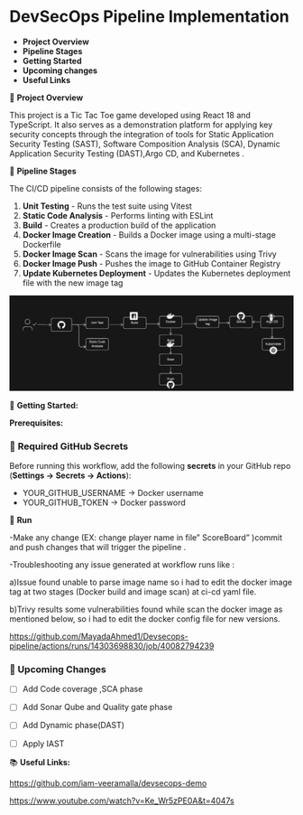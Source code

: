 # DevSecOps Pipeline Implementation 

- **Project Overview**
- **Pipeline Stages**
- **Getting Started**
- **Upcoming changes**
- **Useful Links**



📌 **Project Overview**

This project is a Tic Tac Toe game developed using React 18 and TypeScript. It also serves as a demonstration platform for applying key security concepts through the integration of tools for Static Application Security Testing (SAST), Software Composition Analysis (SCA), Dynamic Application Security Testing (DAST),Argo CD, and Kubernetes .


🌟  **Pipeline Stages**

The CI/CD pipeline consists of the following stages:

1. **Unit Testing** - Runs the test suite using Vitest
2. **Static Code Analysis** - Performs linting with ESLint
3. **Build** - Creates a production build of the application
4. **Docker Image Creation** - Builds a Docker image using a multi-stage Dockerfile
5. **Docker Image Scan** - Scans the image for vulnerabilities using Trivy
6. **Docker Image Push** - Pushes the image to GitHub Container Registry
7. **Update Kubernetes Deployment** - Updates the Kubernetes deployment file with the new image tag

![Devsecops-pipeline](./images/pipeline_1.png)



 🎯 **Getting Started:**

**Prerequisites:**

### 🔹 **Required GitHub Secrets**

Before running this workflow, add the following **secrets** in your GitHub repo (**Settings → Secrets → Actions**):

- YOUR_GITHUB_USERNAME  → Docker username
- YOUR_GITHUB_TOKEN → Docker password

🔹 **Run**

-Make any change (EX: change player name in file” ScoreBoard” )commit and push changes that will trigger the pipeline .

-Troubleshooting any issue generated at workflow runs like :

 a)Issue found unable to parse image name so i had to edit the docker image tag at two stages (Docker build and image scan) at ci-cd yaml file.

 b)Trivy results some vulnerabilities found while scan the docker image as mentioned below, so i had to edit the docker config file for new versions.

 https://github.com/MayadaAhmed1/Devsecops-pipeline/actions/runs/14303698830/job/40082794239



### 📌 Upcoming Changes

- [ ]  Add Code coverage ,SCA phase
- [ ]  Add Sonar Qube and Quality gate phase
- [ ]  Add Dynamic phase(DAST)
- [ ]  Apply IAST



📚 **Useful Links:**

https://github.com/iam-veeramalla/devsecops-demo

https://www.youtube.com/watch?v=Ke_Wr5zPE0A&t=4047s

